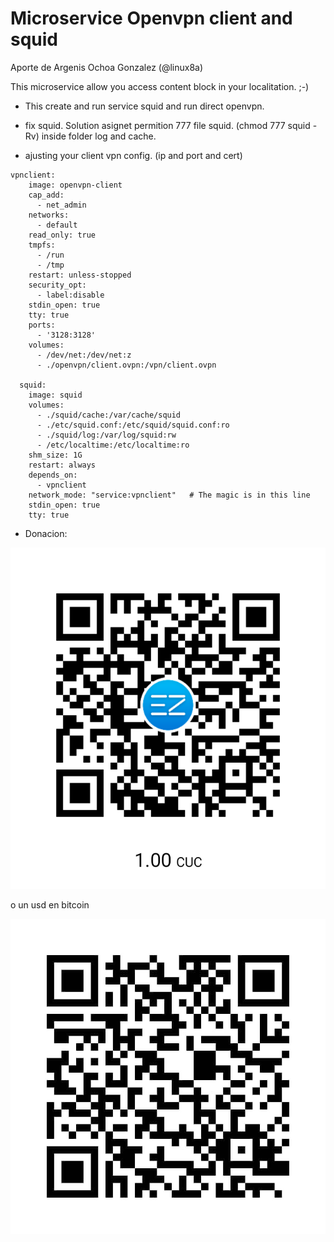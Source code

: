 # Microservice Openvpn client and squid
Aporte de Argenis Ochoa Gonzalez (@linux8a)

This microservice allow you access content block in your localitation. ;-)  

* This create and run service squid and run direct openvpn.

* fix squid. Solution asignet permition 777 file squid. (chmod 777 squid -Rv) inside folder log and cache.

* ajusting your client vpn config.
(ip and port and cert)

```
vpnclient:
    image: openvpn-client
    cap_add:
      - net_admin
    networks:
      - default
    read_only: true
    tmpfs:
      - /run
      - /tmp
    restart: unless-stopped
    security_opt:
      - label:disable
    stdin_open: true
    tty: true
    ports: 
      - '3128:3128'
    volumes:
      - /dev/net:/dev/net:z
      - ./openvpn/client.ovpn:/vpn/client.ovpn
  
  squid:
    image: squid
    volumes:
      - ./squid/cache:/var/cache/squid
      - ./etc/squid.conf:/etc/squid/squid.conf:ro
      - ./squid/log:/var/log/squid:rw
      - /etc/localtime:/etc/localtime:ro
    shm_size: 1G
    restart: always  
    depends_on:
      - vpnclient
    network_mode: "service:vpnclient"   # The magic is in this line
    stdin_open: true
    tty: true
```

* Donacion:

![Donacion](../.donacion_enzona.png)

o un usd en bitcoin

![Donacion](../.donacion_bitcoin.png)
